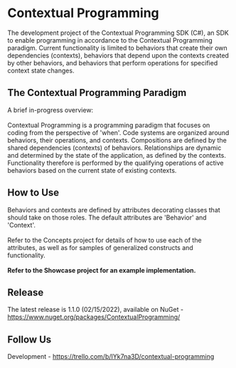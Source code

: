 # Contextual Programming #
The development project of the Contextual Programming SDK (C#), an SDK to enable programming in 
accordance to the Contextual Programming paradigm.
Current functionality is limited to behaviors that create their own dependencies (contexts), 
behaviors that depend upon the contexts created by other behaviors, and behaviors that perform 
operations for specified context state changes.

## The Contextual Programming Paradigm ##
A brief in-progress overview:<br>
<br>
Contextual Programming is a programming paradigm that focuses on coding from the perspective of 'when'. 
Code systems are organized around behaviors, their operations, and contexts. 
Compositions are defined by the shared dependencies (contexts) of behaviors. 
Relationships are dynamic and determined by the state of the application, as defined by the contexts. 
Functionality therefore is performed by the qualifying operations of active behaviors based on 
the current state of existing contexts.<br>

## How to Use ##
Behaviors and contexts are defined by attributes decorating classes that should take on 
those roles. The default attributes are 'Behavior' and 'Context'.<br>
<br>
Refer to the Concepts project for details of how to use each of the attributes, as well as for 
samples of generalized constructs and functionality.<br>
<br>
<b>Refer to the Showcase project for an example implementation.</b>

## Release ##
The latest release is 1.1.0 (02/15/2022), available on NuGet - https://www.nuget.org/packages/ContextualProgramming/

## Follow Us ##
Development - https://trello.com/b/IYk7na3D/contextual-programming